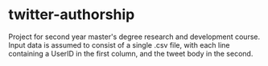 # twitter-authorship
Project for second year master's degree research and development course.
Input data is assumed to consist of a single .csv file, with each line containing a UserID in the first column, and the tweet body in the second. 
